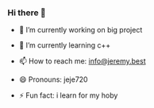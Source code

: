 ### Hi there 👋


- 🔭 I’m currently working on big project 
- 🌱 I’m currently learning c++


- 📫 How to reach me: info@jeremy.best
- 😄 Pronouns: jeje720
- ⚡ Fun fact: i learn for my hoby

